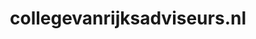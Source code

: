 ---
layout: post
title:  "collegevanrijksadviseurs.nl"
internal_url:  "/dutchgov/collegevanrijksadviseurs.nl.html"
categories: dutchgov
---